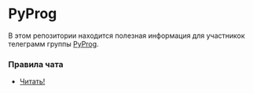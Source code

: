# PyProg
В этом репозитории находится полезная информация для участникок телеграмм группы [PyProg](https://t.me/py_prog).
### Правила чата
* [Читать!](https://gist.github.com/repen/b633d546b949a3a5939a9c33895de87e)